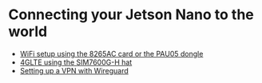 # Connecting your Jetson Nano to the world

* [WiFi setup using the 8265AC card or the PAU05 dongle](wifi/README.md)
* [4GLTE using the SIM7600G-H hat](sim7600g-h/README.md)
* [Setting up a VPN with Wireguard](wireguard/README.md)
